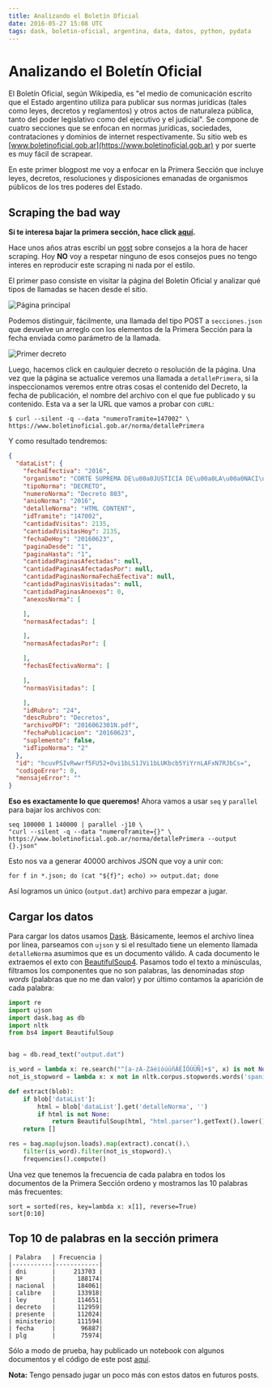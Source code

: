 ```yaml
---
title: Analizando el Boletín Oficial
date: 2016-05-27 15:08 UTC
tags: dask, boletin-oficial, argentina, data, datos, python, pydata
---
```


# Analizando el Boletín Oficial

El Boletín Oficial, según Wikipedia, es "el medio de comunicación
escrito que el Estado argentino utiliza para publicar sus normas jurídicas
(tales como leyes, decretos y reglamentos) y otros actos de naturaleza pública,
tanto del poder legislativo como del ejecutivo y el judicial". Se compone de
cuatro secciones que se enfocan en normas jurídicas, sociedades, contrataciones
y dominios de internet respectivamente. Su sitio web es
[www.boletinoficial.gob.ar](https://www.boletinoficial.gob.ar) y por suerte es
muy fácil de scrapear.

En este primer blogpost me voy a enfocar en la Primera Sección que incluye leyes,
decretos, resoluciones y disposiciones emanadas de organismos públicos de los
tres poderes del Estado.

## Scraping the bad way

**Si te interesa bajar la primera sección, hace click
[aquí](https://s3-us-west-2.amazonaws.com/data.codingnews.info/output.dat.zip).**

Hace unos años atras escribí un [post](http://codingnews.info/post/beyond-scrapping.html)
sobre consejos a la hora de hacer scraping. Hoy **NO** voy a respetar ninguno de
esos consejos pues no tengo interes en reproducir este scraping ni nada por el
estilo.

El primer paso consiste en visitar la página del Boletín Oficial y analizar qué
tipos de llamadas se hacen desde el sitio.

![Página principal](/images/boletin1.png)

Podemos distinguir, fácilmente, una llamada del tipo POST a `secciones.json` que
devuelve un arreglo con los elementos de la Primera Sección para la fecha
enviada como parámetro de la llamada.

![Primer decreto](/images/boletin2.png)

Luego, hacemos click en caulquier decreto o resolución de la página. Una vez
que la página se actualice veremos una llamada a `detallePrimera`, si la
inspeccionamos veremos entre otras cosas el contenido del Decreto,
la fecha de publicación, el nombre del archivo con el que fue publicado
y su contenido. Esta va a ser la URL que vamos a probar con `cURL`:

```
$ curl --silent -q --data "numeroTramite=147002" \
https://www.boletinoficial.gob.ar/norma/detallePrimera
```

Y como resultado tendremos:

```json
{
  "dataList": {
    "fechaEfectiva": "2016",
    "organismo": "CORTE SUPREMA DE\u00a0JUSTICIA DE\u00a0LA\u00a0NACI\u00d3N\r\n",
    "tipoNorma": "DECRETO",
    "numeroNorma": "Decreto 803",
    "anioNorma": "2016",
    "detalleNorma": "HTML CONTENT",
    "idTramite": "147002",
    "cantidadVisitas": 2135,
    "cantidadVisitasHoy": 2135,
    "fechaDeHoy": "20160623",
    "paginaDesde": "1",
    "paginaHasta": "1",
    "cantidadPaginasAfectadas": null,
    "cantidadPaginasAfectadasPor": null,
    "cantidadPaginasNormaFechaEfectiva": null,
    "cantidadPaginasVisitadas": null,
    "cantidadPaginasAnoexos": 0,
    "anexosNorma": [

    ],
    "normasAfectadas": [

    ],
    "normasAfectadasPor": [

    ],
    "fechasEfectivaNorma": [

    ],
    "normasVisitadas": [

    ],
    "idRubro": "24",
    "descRubro": "Decretos",
    "archivoPDF": "2016062301N.pdf",
    "fechaPublicacion": "20160623",
    "suplemento": false,
    "idTipoNorma": "2"
  },
  "id": "hcuvPSIvRwwrf5FU52+Ovi1bLS1JVi1bLUKbcb5YiYrnLAFxN7RJbCs=",
  "codigoError": 0,
  "mensajeError": ""
}
```

**Eso es exactamente lo que queremos!** Ahora vamos a usar `seq` y `parallel`
para bajar los archivos con:

```
seq 100000 1 140000 | parallel -j10 \
"curl --silent -q --data "numeroTramite={}" \
https://www.boletinoficial.gob.ar/norma/detallePrimera --output {}.json"
```

Esto nos va a generar 40000 archivos JSON que voy a unir con:

```
for f in *.json; do (cat "${f}"; echo) >> output.dat; done
```

Así logramos un único (`output.dat`) archivo para empezar a jugar.

## Cargar los datos

Para cargar los datos usamos [Dask](http://dask.pydata.org/). Básicamente,
leemos el archivo línea por línea, parseamos con `ujson` y si el resultado
tiene un elemento llamada `detalleNorma` asumimos que es un documento válido. A
cada documento le extraemos el exto con
[BeautifulSoup4](https://www.crummy.com/software/BeautifulSoup/bs4/doc/).
Pasamos todo el texto a minúsculas, filtramos los componentes que no son
palabras, las denominadas *stop words* (palabras que no me dan valor) y por último
contamos la aparición de cada palabra:

```python
import re
import ujson
import dask.bag as db
import nltk
from bs4 import BeautifulSoup


bag = db.read_text("output.dat")

is_word = lambda x: re.search("^[a-zA-ZáéíóúüñÁÉÍÓÚÜÑ]+$", x) is not None
not_is_stopword = lambda x: x not in nltk.corpus.stopwords.words('spanish')

def extract(blob):
    if blob['dataList']:
        html = blob['dataList'].get('detalleNorma', '')
        if html is not None:
            return BeautifulSoup(html, "html.parser").getText().lower().strip().split()
    return []

res = bag.map(ujson.loads).map(extract).concat().\
    filter(is_word).filter(not_is_stopword).\
    frequencies().compute()
```

Una vez que tenemos la frecuencia de cada palabra en todos los documentos de la
Primera Sección ordeno y mostramos las 10 palabras más frecuentes:

```
sort = sorted(res, key=lambda x: x[1], reverse=True)
sort[0:10]
```

## Top 10 de palabras en la sección primera

```table
| Palabra   | Frecuencia |
|-----------|------------|
| dni       |     213703 |
| Nº        |      188174|
| nacional  |      184061|
| calibre   |      133918|
| ley       |      114651|
| decreto   |      112959|
| presente  |      112024|
| ministerio|      111594|
| fecha     |       96887|
| plg       |       75974|
```

Sólo a modo de prueba, hay publicado un notebook con algunos documentos y el código
de este post [aquí](https://github.com/malev/codingnews.info/blob/master/notebooks/boletin.ipynb).

**Nota:** Tengo pensado jugar un poco más con estos datos en futuros posts.
